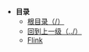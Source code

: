 * **目录**
    * [根目录（/）](/README)
    * [回到上一级（../）](/doc/07-大数据/README.md)
    * [Flink](/doc/07-大数据/02-Flink/Flink.md)